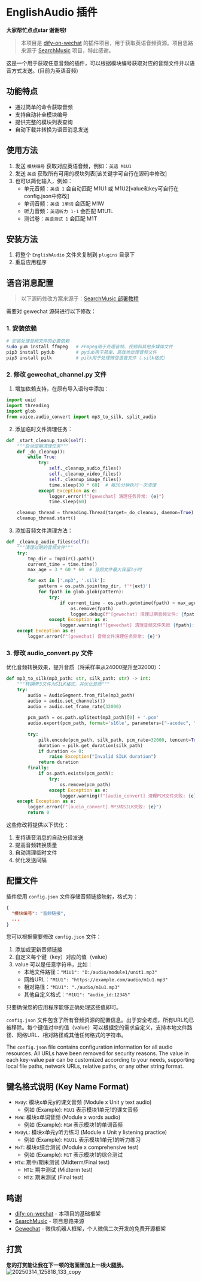 # EnglishAudio 插件
**大家帮忙点点star 谢谢啦!**
> 本项目是 [dify-on-wechat](https://github.com/hanfangyuan4396/dify-on-wechat) 的插件项目，用于获取英语音频资源。项目思路来源于 [SearchMusic](https://github.com/Lingyuzhou111/SearchMusic) 项目，特此感谢。

这是一个用于获取任意音频的插件，可以根据模块编号获取对应的音频文件并以语音方式发送。(目前为英语音频)

## 功能特点

- 通过简单的命令获取音频
- 支持自动补全模块编号
- 提供完整的模块列表查询
- 自动下载并转换为语音消息发送

## 使用方法

1. 发送 `模块编号` 获取对应英语音频，例如：`英语 M1U1`
2. 发送 `英语` 获取所有可用的模块列表[该关键字可自行在源码中修改]
3. 也可以简化输入，例如：
   - 单元音频：`英语 1` 会自动匹配 M1U1 或 M1U2[value和key可自行在config.json中修改]
   - 单词音频：`英语 1单词` 会匹配 M1W
   - 听力音频：`英语听力 1-1` 会匹配 M1U1L
   - 测试卷：`英语测试 1` 会匹配 M1T

## 安装方法

1. 将整个 `EnglishAudio` 文件夹复制到 `plugins` 目录下
2. 重启应用程序

## 语音消息配置

> 以下源码修改方案来源于：[SearchMusic 部署教程](https://rq4rfacax27.feishu.cn/wiki/L4zFwQmbKiZezlkQ26jckBkcnod?fromScene=spaceOverview)

需要对 gewechat 源码进行以下修改：

### 1. 安装依赖

```bash
# 安装处理音频文件的必要依赖
sudo yum install ffmpeg   # FFmpeg用于处理音频、视频和其他多媒体文件
pip3 install pydub        # pydub用于简单、高效地处理音频文件
pip3 install pilk         # pilk用于处理微信语音文件（.silk格式）
```

### 2. 修改 gewechat_channel.py 文件

1. 增加依赖支持，在原有导入语句中添加：
```python
import uuid
import threading
import glob
from voice.audio_convert import mp3_to_silk, split_audio
```

2. 添加临时文件清理任务：
```python
def _start_cleanup_task(self):
    """启动定期清理任务"""
    def _do_cleanup():
        while True:
            try:
                self._cleanup_audio_files()
                self._cleanup_video_files()
                self._cleanup_image_files()
                time.sleep(30 * 60)  # 每30分钟执行一次清理
            except Exception as e:
                logger.error(f"[gewechat] 清理任务异常: {e}")
                time.sleep(60)

    cleanup_thread = threading.Thread(target=_do_cleanup, daemon=True)
    cleanup_thread.start()
```

3. 添加音频文件清理方法：
```python
def _cleanup_audio_files(self):
    """清理过期的音频文件"""
    try:
        tmp_dir = TmpDir().path()
        current_time = time.time()
        max_age = 3 * 60 * 60  # 音频文件最大保留3小时

        for ext in ['.mp3', '.silk']:
            pattern = os.path.join(tmp_dir, f'*{ext}')
            for fpath in glob.glob(pattern):
                try:
                    if current_time - os.path.getmtime(fpath) > max_age:
                        os.remove(fpath)
                        logger.debug(f"[gewechat] 清理过期音频文件: {fpath}")
                except Exception as e:
                    logger.warning(f"[gewechat] 清理音频文件失败 {fpath}: {e}")
    except Exception as e:
        logger.error(f"[gewechat] 音频文件清理任务异常: {e}")
```

### 3. 修改 audio_convert.py 文件

优化音频转换效果，提升音质（将采样率从24000提升至32000）：

```python
def mp3_to_silk(mp3_path: str, silk_path: str) -> int:
    """转换MP3文件为SILK格式，并优化音质"""
    try:
        audio = AudioSegment.from_file(mp3_path)
        audio = audio.set_channels(1)
        audio = audio.set_frame_rate(32000)
        
        pcm_path = os.path.splitext(mp3_path)[0] + '.pcm'
        audio.export(pcm_path, format='s16le', parameters=["-acodec", "pcm_s16le", "-ar", "32000", "-ac", "1"])
        
        try:
            pilk.encode(pcm_path, silk_path, pcm_rate=32000, tencent=True, complexity=2)
            duration = pilk.get_duration(silk_path)
            if duration <= 0:
                raise Exception("Invalid SILK duration")
            return duration
        finally:
            if os.path.exists(pcm_path):
                try:
                    os.remove(pcm_path)
                except Exception as e:
                    logger.warning(f"[audio_convert] 清理PCM文件失败: {e}")
    except Exception as e:
        logger.error(f"[audio_convert] MP3转SILK失败: {e}")
        return 0
```

这些修改将提供以下优化：
1. 支持语音消息的自动分段发送
2. 提高音频转换质量
3. 自动清理临时文件
4. 优化发送间隔

## 配置文件

插件使用 `config.json` 文件存储音频链接映射，格式为：

```json
{
  "模块编号": "音频链接",
  ...
}
```

您可以根据需要修改 `config.json` 文件：
1. 添加或更新音频链接
2. 自定义每个键（key）对应的值（value）
3. value 可以是任意字符串，比如：
   - 本地文件路径：`"M1U1": "D:/audio/module1/unit1.mp3"`
   - 网络URL：`"M1U1": "https://example.com/audio/m1u1.mp3"`
   - 相对路径：`"M1U1": "./audio/m1u1.mp3"`
   - 其他自定义格式：`"M1U1": "audio_id:12345"`

只要确保您的应用程序能够正确处理这些值即可。



`config.json` 文件包含了所有音频资源的配置信息。出于安全考虑，所有URL均已被移除。每个键值对中的值（value）可以根据您的需求自定义，支持本地文件路径、网络URL、相对路径或其他任何格式的字符串。

The `config.json` file contains configuration information for all audio resources. All URLs have been removed for security reasons. The value in each key-value pair can be customized according to your needs, supporting local file paths, network URLs, relative paths, or any other string format.

## 键名格式说明 (Key Name Format)

- `MxUy`: 模块x单元y的课文音频 (Module x Unit y text audio)
  - 例如 (Example): `M1U1` 表示模块1单元1的课文音频
- `MxW`: 模块x单词音频 (Module x words audio)
  - 例如 (Example): `M1W` 表示模块1的单词音频
- `MxUyL`: 模块x单元y听力练习 (Module x Unit y listening practice)
  - 例如 (Example): `M1U1L` 表示模块1单元1的听力练习
- `MxT`: 模块x综合测试 (Module x comprehensive test)
  - 例如 (Example): `M1T` 表示模块1的综合测试
- `MTx`: 期中/期末测试 (Midterm/Final test)
  - `MT1`: 期中测试 (Midterm test)
  - `MT2`: 期末测试 (Final test)


## 鸣谢
- [dify-on-wechat](https://github.com/hanfangyuan4396/dify-on-wechat) - 本项目的基础框架
- [SearchMusic](https://github.com/Lingyuzhou111/SearchMusic) - 项目思路来源
- [Gewechat](https://github.com/Devo919/Gewechat) - 微信机器人框架，个人微信二次开发的免费开源框架 

## 打赏
**您的打赏能让我在下一顿的泡面里加上一根火腿肠。**
![20250314_125818_133_copy](https://github.com/user-attachments/assets/33df0129-c322-4b14-8c41-9dc78618e220)

